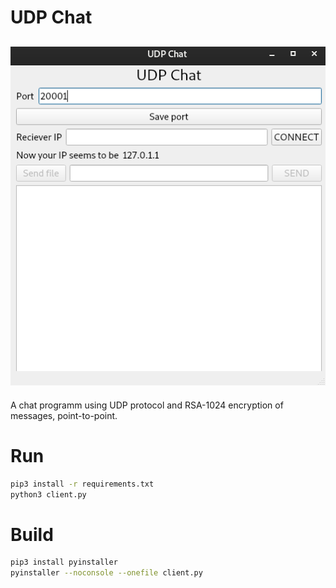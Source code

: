 # UDP Chat
![Main window](https://github.com/Yarosvet/udp_chat/raw/master/screenshot_udpchat.png)
---
A chat programm using UDP protocol and RSA-1024 encryption of messages, point-to-point.
# Run
```bash
pip3 install -r requirements.txt
python3 client.py
```
# Build
```bash
pip3 install pyinstaller
pyinstaller --noconsole --onefile client.py
```
